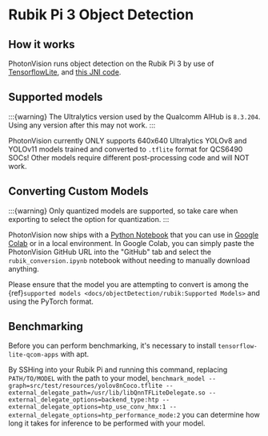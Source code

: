 # Rubik Pi 3 Object Detection

## How it works

PhotonVision runs object detection on the Rubik Pi 3 by use of [TensorflowLite](https://github.com/tensorflow/tensorflow), and [this JNI code](https://github.com/PhotonVision/rubik_jni).

## Supported models

:::{warning}
The Ultralytics version used by the Qualcomm AIHub is `8.3.204`. Using any version after this may not work.
:::

PhotonVision currently ONLY supports 640x640 Ultralytics YOLOv8 and YOLOv11 models trained and converted to `.tflite` format for QCS6490 SOCs! Other models require different post-processing code and will NOT work.

## Converting Custom Models

:::{warning}
Only quantized models are supported, so take care when exporting to select the option for quantization.
:::

PhotonVision now ships with a [Python Notebook](https://github.com/PhotonVision/photonvision/blob/main/scripts/rubik_conversion.ipynb) that you can use in [Google Colab](https://colab.research.google.com) or in a local environment. In Google Colab, you can simply paste the PhotonVision GitHub URL into the "GitHub" tab and select the `rubik_conversion.ipynb` notebook without needing to manually download anything.

Please ensure that the model you are attempting to convert is among the {ref}`supported models <docs/objectDetection/rubik:Supported Models>` and using the PyTorch format.

## Benchmarking

Before you can perform benchmarking, it's necessary to install `tensorflow-lite-qcom-apps` with apt.

By SSHing into your Rubik Pi and running this command, replacing `PATH/TO/MODEL` with the path to your model, `benchmark_model --graph=src/test/resources/yolov8nCoco.tflite --external_delegate_path=/usr/lib/libQnnTFLiteDelegate.so --external_delegate_options=backend_type:htp --external_delegate_options=htp_use_conv_hmx:1 --external_delegate_options=htp_performance_mode:2` you can determine how long it takes for inference to be performed with your model.
